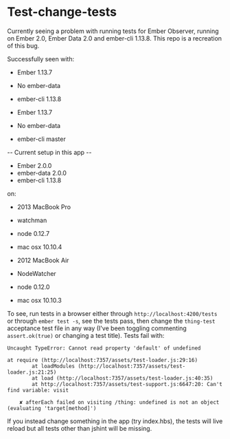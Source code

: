 # Test-change-tests

Currently seeing a problem with running tests for Ember Observer, running on Ember 2.0, Ember Data 2.0 and ember-cli 1.13.8. This repo is a recreation of this bug.

Successfully seen with:

- Ember 1.13.7
- No ember-data
- ember-cli 1.13.8


- Ember 1.13.7
- No ember-data
- ember-cli master

-- Current setup in this app --

- Ember 2.0.0
- ember-data 2.0.0
- ember-cli 1.13.8

on: 

- 2013 MacBook Pro
- watchman
- node 0.12.7
- mac osx 10.10.4


- 2012 MacBook Air
- NodeWatcher
- node 0.12.0
- mac osx 10.10.3

To see, run tests in a browser either through `http://localhost:4200/tests` or through `ember test -s`, see the tests pass, then change the `thing-test` acceptance test file in any way (I've been toggling commenting `assert.ok(true)` or changing a test title). Tests fail with:

```
Uncaught TypeError: Cannot read property 'default' of undefined

at require (http://localhost:7357/assets/test-loader.js:29:16)
    	at loadModules (http://localhost:7357/assets/test-loader.js:21:25)
    	at load (http://localhost:7357/assets/test-loader.js:40:35)
    	at http://localhost:7357/assets/test-support.js:6647:20: Can't find variable: visit

    ✘ afterEach failed on visiting /thing: undefined is not an object (evaluating 'target[method]')
```

If you instead change something in the app (try index.hbs), the tests will live reload but all tests other than jshint will be missing.
